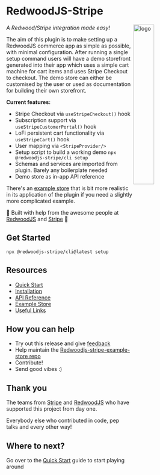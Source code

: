 
# RedwoodJS-Stripe

<img alt="logo" src="https://github.com/chrisvdm/redwoodjs-stripe/assets/4147109/eab087ec-e176-4ce7-a066-4ca3e2e3db02"  width="33%" align="right">

_A Redwood/Stripe integration made easy!_

The aim of this plugin is to make setting up a RedwoodJS commerce app as simple as possible, with minimal configuration. After running a single setup command users will have a demo storefront generated into their app which uses a simple cart machine for cart items and uses Stripe Checkout to checkout. The demo store can either be customised by the user or used as documentation for building their own storefront.

**Current features:**

- Stripe Checkout via `useStripeCheckout()` hook
- Subscription support via `useStripeCustomerPortal()` hook
- LoFi persistent cart functionality via `useStripeCart()` hook
- User mapping via `<StripeProvider/>`
- Setup script to build a working demo `npx @redwoodjs-stripe/cli setup`
- Schemas and services are imported from plugin. Barely any boilerplate needed
- Demo store as in-app API reference

There's an [example store](https://github.com/redwoodjs/example-store-stripe) that is bit more realistic in its application of the plugin if you need a slightly more complicated example. 

🚀 Built with help from the awesome people at [RedwoodJS](https://redwoodjs.com/) and [Stripe](https://stripe.com/) 🚀

## Get Started

```
npx @redwoodjs-stripe/cli@latest setup
```

## Resources
- [Quick Start](https://github.com/chrisvdm/redwoodjs-stripe/wiki/Quick-Start)
- [Installation](https://github.com/chrisvdm/redwoodjs-stripe/wiki/Installation)
- [API Reference](https://github.com/chrisvdm/redwoodjs-stripe/wiki/API-Reference)
- [Example Store](https://github.com/redwoodjs/example-store-stripe)
- [Useful Links](https://github.com/chrisvdm/redwoodjs-stripe/wiki/Useful-Links)



## How you can help

<a name="contribution"></a>

- Try out this release and give [feedback](https://github.com/chrisvdm/redwoodjs-stripe/discussions/60)
- Help maintain the [Redwoodjs-stripe-example-store repo](https://github.com/redwoodjs/example-store)
- Contribute!
- Send good vibes :)

## Thank you

<a name="thank-you"></a>

The teams from [Stripe](https://stripe.com/) and [RedwoodJS](https://redwoodjs.com/) who have supported this project from day one.

Everybody else who contributed in code, pep talks and every other way!

## Where to next? 
Go over to the [Quick Start](https://github.com/chrisvdm/redwoodjs-stripe/wiki/Quick-Start) guide to start playing around

